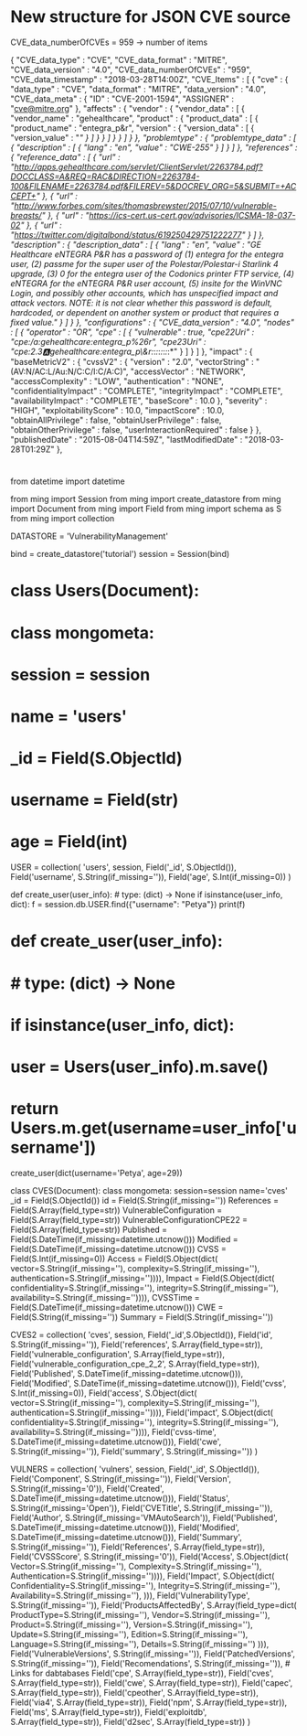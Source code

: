 

# New structure for JSON CVE source

CVE_data_numberOfCVEs = 959 -> number of items

{
  "CVE_data_type" : "CVE",
  "CVE_data_format" : "MITRE",
  "CVE_data_version" : "4.0",
  "CVE_data_numberOfCVEs" : "959",
  "CVE_data_timestamp" : "2018-03-28T14:00Z",
  "CVE_Items" : [ {
    "cve" : {
      "data_type" : "CVE",
      "data_format" : "MITRE",
      "data_version" : "4.0",
      "CVE_data_meta" : {
        "ID" : "CVE-2001-1594",
        "ASSIGNER" : "cve@mitre.org"
      },
      "affects" : {
        "vendor" : {
          "vendor_data" : [ {
            "vendor_name" : "gehealthcare",
            "product" : {
              "product_data" : [ {
                "product_name" : "entegra_p&r",
                "version" : {
                  "version_data" : [ {
                    "version_value" : "*"
                  } ]
                }
              } ]
            }
          } ]
        }
      },
      "problemtype" : {
        "problemtype_data" : [ {
          "description" : [ {
            "lang" : "en",
            "value" : "CWE-255"
          } ]
        } ]
      },
      "references" : {
        "reference_data" : [ {
          "url" : "http://apps.gehealthcare.com/servlet/ClientServlet/2263784.pdf?DOCCLASS=A&REQ=RAC&DIRECTION=2263784-100&FILENAME=2263784.pdf&FILEREV=5&DOCREV_ORG=5&SUBMIT=+ACCEPT+"
        }, {
          "url" : "http://www.forbes.com/sites/thomasbrewster/2015/07/10/vulnerable-breasts/"
        }, {
          "url" : "https://ics-cert.us-cert.gov/advisories/ICSMA-18-037-02"
        }, {
          "url" : "https://twitter.com/digitalbond/status/619250429751222277"
        } ]
      },
      "description" : {
        "description_data" : [ {
          "lang" : "en",
          "value" : "GE Healthcare eNTEGRA P&R has a password of (1) entegra for the entegra user, (2) passme for the super user of the Polestar/Polestar-i Starlink 4 upgrade, (3) 0 for the entegra user of the Codonics printer FTP service, (4) eNTEGRA for the eNTEGRA P&R user account, (5) insite for the WinVNC Login, and possibly other accounts, which has unspecified impact and attack vectors.  NOTE: it is not clear whether this password is default, hardcoded, or dependent on another system or product that requires a fixed value."
        } ]
      }
    },
    "configurations" : {
      "CVE_data_version" : "4.0",
      "nodes" : [ {
        "operator" : "OR",
        "cpe" : [ {
          "vulnerable" : true,
          "cpe22Uri" : "cpe:/a:gehealthcare:entegra_p%26r",
          "cpe23Uri" : "cpe:2.3:a:gehealthcare:entegra_p\\&r:*:*:*:*:*:*:*:*"
        } ]
      } ]
    },
    "impact" : {
      "baseMetricV2" : {
        "cvssV2" : {
          "version" : "2.0",
          "vectorString" : "(AV:N/AC:L/Au:N/C:C/I:C/A:C)",
          "accessVector" : "NETWORK",
          "accessComplexity" : "LOW",
          "authentication" : "NONE",
          "confidentialityImpact" : "COMPLETE",
          "integrityImpact" : "COMPLETE",
          "availabilityImpact" : "COMPLETE",
          "baseScore" : 10.0
        },
        "severity" : "HIGH",
        "exploitabilityScore" : 10.0,
        "impactScore" : 10.0,
        "obtainAllPrivilege" : false,
        "obtainUserPrivilege" : false,
        "obtainOtherPrivilege" : false,
        "userInteractionRequired" : false
      }
    },
    "publishedDate" : "2015-08-04T14:59Z",
    "lastModifiedDate" : "2018-03-28T01:29Z"
  },


#

from datetime import datetime

from ming import Session
from ming import create_datastore
from ming import Document
from ming import Field
from ming import schema as S
from ming import collection


DATASTORE = 'VulnerabilityManagement'

bind = create_datastore('tutorial')
session = Session(bind)

# class Users(Document):
#
#     class __mongometa__:
#         session = session
#         name = 'users'
#
#     _id = Field(S.ObjectId)
#     username = Field(str)
#     age = Field(int)

USER = collection(
    'users',
    session,
    Field('_id', S.ObjectId()),
    Field('username', S.String(if_missing='')),
    Field('age', S.Int(if_missing=0))
)

def create_user(user_info):
    # type: (dict) -> None
    if isinstance(user_info, dict):
        f = session.db.USER.find({"username": "Petya"})
        print(f)

# def create_user(user_info):
#     # type: (dict) -> None
#     if isinstance(user_info, dict):
#         user = Users(user_info).m.save()
#         return Users.m.get(username=user_info['username'])

create_user(dict(username='Petya', age=29))


class CVES(Document):
    class mongometa:
        session=session
        name='cves'
    _id = Field(S.ObjectId())
    id = Field(S.String(if_missing=''))
    References = Field(S.Array(field_type=str))
    VulnerableConfiguration = Field(S.Array(field_type=str))
    VulnerableConfigurationCPE22 = Field(S.Array(field_type=str))
    Published = Field(S.DateTime(if_missing=datetime.utcnow()))
    Modified = Field(S.DateTime(if_missing=datetime.utcnow()))
    CVSS = Field(S.Int(if_missing=0))
    Access = Field(S.Object(dict(
        vector=S.String(if_missing=''),
        complexity=S.String(if_missing=''),
        authentication=S.String(if_missing='')))),
    Impact = Field(S.Object(dict(
        confidentiality=S.String(if_missing=''),
        integrity=S.String(if_missing=''),
        availability=S.String(if_missing='')))),
    CVSSTime = Field(S.DateTime(if_missing=datetime.utcnow()))
    CWE = Field(S.String(if_missing=''))
    Summary = Field(S.String(if_missing=''))


CVES2 = collection(
    'cves',
    session,
    Field('_id',S.ObjectId()),
    Field('id', S.String(if_missing='')),
    Field('references', S.Array(field_type=str)),
    Field('vulnerable_configuration', S.Array(field_type=str)),
    Field('vulnerable_configuration_cpe_2_2', S.Array(field_type=str)),
    Field('Published', S.DateTime(if_missing=datetime.utcnow())),
    Field('Modified', S.DateTime(if_missing=datetime.utcnow())),
    Field('cvss', S.Int(if_missing=0)),
    Field('access', S.Object(dict(
        vector=S.String(if_missing=''),
        complexity=S.String(if_missing=''),
        authentication=S.String(if_missing='')))),
    Field('impact', S.Object(dict(
        confidentiality=S.String(if_missing=''),
        integrity=S.String(if_missing=''),
        availability=S.String(if_missing='')))),
    Field('cvss-time', S.DateTime(if_missing=datetime.utcnow())),
    Field('cwe', S.String(if_missing='')),
    Field('summary', S.String(if_missing=''))
)

VULNERS = collection(
    'vulners',
    session,
    Field('_id', S.ObjectId()),
    Field('Component', S.String(if_missing='')),
    Field('Version', S.String(if_missing='0')),
    Field('Created', S.DateTime(if_missing=datetime.utcnow())),
    Field('Status', S.String(if_missing='Open')),
    Field('CVETitle', S.String(if_missing='')),
    Field('Author', S.String(if_missing='VMAutoSearch')),
    Field('Published', S.DateTime(if_missing=datetime.utcnow())),
    Field('Modified', S.DateTime(if_missing=datetime.utcnow())),
    Field('Summary', S.String(if_missing='')),
    Field('References', S.Array(field_type=str)),
    Field('CVSSScore', S.String(if_missing='0')),
    Field('Access', S.Object(dict(
        Vector=S.String(if_missing=''),
        Complexity=S.String(if_missing=''),
        Authentication=S.String(if_missing='')))),
    Field('Impact', S.Object(dict(
        Confidentiality=S.String(if_missing=''),
        Integrity=S.String(if_missing=''),
        Availability=S.String(if_missing=''),
        ))),
    Field('VulnerabilityType', S.String(if_missing='')),
    Field('ProductsAffectedBy', S.Array(field_type=dict(
        ProductType=S.String(if_missing=''),
        Vendor=S.String(if_missing=''),
        Product=S.String(if_missing=''),
        Version=S.String(if_missing=''),
        Update=S.String(if_missing=''),
        Edition=S.String(if_missing=''),
        Language=S.String(if_missing=''),
        Details=S.String(if_missing='')
    ))),
    Field('VulnerableVersions', S.String(if_missing='')),
    Field('PatchedVersions', S.String(if_missing='')),
    Field('Recomendations', S.String(if_missing='')),
    # Links for dabtabases
    Field('cpe', S.Array(field_type=str)),
    Field('cves', S.Array(field_type=str)),
    Field('cwe', S.Array(field_type=str)),
    Field('capec', S.Array(field_type=str)),
    Field('cpeother', S.Array(field_type=str)),
    Field('via4', S.Array(field_type=str)),
    Field('npm', S.Array(field_type=str)),
    Field('ms', S.Array(field_type=str)),
    Field('exploitdb', S.Array(field_type=str)),
    Field('d2sec', S.Array(field_type=str))
)